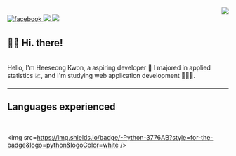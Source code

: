 <div align="right">
<a href="https://hits.seeyoufarm.com"><img src="https://hits.seeyoufarm.com/api/count/incr/badge.svg?url=https%3A%2F%2Fgithub.com%2Fshiningcastle&count_bg=%233D87C8&title_bg=%23555555&icon=&icon_color=%23E7E7E7&title=Views&edge_flat=false"/></a>
</div>  
  
<a href="https://www.facebook.com/profile.php?id=100009176789375">
<img src=https://img.shields.io/badge/facebook-%232E87FB.svg?&style=for-the-badge&logo=facebook&logoColor=white alt=facebook style="margin-bottom: 5px;" />
</a>

<a href="https://velog.io/@shiningcastle">
<img src=https://img.shields.io/badge/Tech%20Blog-11B48A?style=for-the-badge&logo=Vimeo&logoColor=white&link=https://velog.io/@shiningcastle />
</a>

<a href="https://mail.google.com/mail/u/0/#inbox">
<img src=https://img.shields.io/badge/Gmail-d14836?style=for-the-badge&logo=Gmail&logoColor=white&link=mailto:harimkang4422@gmail.com />
</a>

## 👋🏻 Hi. there!

<br>
Hello, I'm Heeseong Kwon, a aspiring developer 🌱
I majored in applied statistics 📈, and I'm studying web application development 👨🏻‍💻. 

<br>
<hr>

## Languages experienced 

<br>

<img src=https://img.shields.io/badge/-Python-3776AB?style=for-the-badge&logo=python&logoColor=white />



